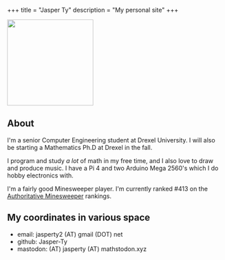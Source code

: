 +++
title = "Jasper Ty"
description = "My personal site"
+++

<img src="/logo_no_bg.png" width="200" height="200">

## About
I'm a senior Computer Engineering student at Drexel University. I will also be starting a Mathematics Ph.D at Drexel in the fall.

I program and study *a lot* of math in my free time, and I also love to draw and produce music. 
I have a Pi 4 and two Arduino Mega 2560's which I do hobby electronics with.

I'm a fairly good Minesweeper player. I'm currently ranked #413 on the [Authoritative Minesweeper](https://minesweepergame.com/world-rankings.php) rankings.


## My coordinates in various space

- email: jasperty2 (AT) gmail (DOT) net <br>
- github: Jasper-Ty <br>
- mastodon: (AT) jasperty (AT) mathstodon.xyz <br>
